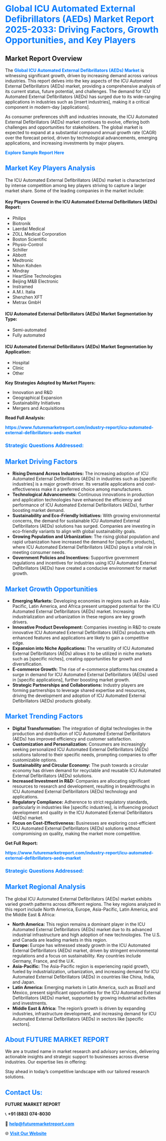 <h1 style="color: #007BFF;">Global ICU Automated External Defibrillators (AEDs) Market Report 2025-2033: Driving Factors, Growth Opportunities, and Key Players</h1>

<section id="overview">
<h2>Market Report Overview</h2>
<p>The <a href="https://www.futuremarketreport.com/industry-report/icu-automated-external-defibrillators-aeds-market" style="color: #007BFF; text-decoration: none;"><strong>Global ICU Automated External Defibrillators (AEDs) Market</strong></a> is witnessing significant growth, driven by increasing demand across various industries. This report delves into the key aspects of the ICU Automated External Defibrillators (AEDs) market, providing a comprehensive analysis of its current status, future potential, and challenges. The demand for ICU Automated External Defibrillators (AEDs) has surged due to its wide-ranging applications in industries such as [insert industries], making it a critical component in modern-day [applications].</p>
<p>As consumer preferences shift and industries innovate, the ICU Automated External Defibrillators (AEDs) market continues to evolve, offering both challenges and opportunities for stakeholders. The global market is expected to expand at a substantial compound annual growth rate (CAGR) over the forecast period, driven by technological advancements, emerging applications, and increasing investments by major players.</p>
</section>

<section id="overview">
<p><a href="https://www.futuremarketreport.com/request-sample/reportId=64428" style="color: #007BFF; text-decoration: none;"><strong>Explore Sample Report Here</strong></a></p>
</section>

<section id="key-players">
<h2 style="color: #007BFF;">Market Key Players Analysis</h2>
<p>The ICU Automated External Defibrillators (AEDs) market is characterized by intense competition among key players striving to capture a larger market share. Some of the leading companies in the market include:</p>
<h4>Key Players Covered in the ICU Automated External Defibrillators (AEDs) Report:</h4>
<ul><li>Philips</li><li>Biotronik</li><li>Laerdal Medical</li><li>ZOLL Medical Corporation</li><li>Boston Scientific</li><li>Physio-Control</li><li>Schiller</li><li>Abbott</li><li>Medtronic</li><li>Nihon Kohden</li><li>Mindray</li><li>HeartSine Technologies</li><li>Beijing M&amp;B Electronic</li><li>Instramed</li><li>A.M.I. Italia</li><li>Shenzhen XFT</li><li>Metrax GmbH</li></ul>
<h4>ICU Automated External Defibrillators (AEDs) Market Segmentation by Type:</h4>
<ul><li>Semi-automated</li><li>Fully automated</li></ul>

<h4>ICU Automated External Defibrillators (AEDs) Market Segmentation by Application:</h4>
<ul><li>Hospital</li><li>Clinic</li><li>Other</li></ul>
<p><strong>Key Strategies Adopted by Market Players:</strong></p>
<ul>
<li>Innovation and R&D</li>
<li>Geographical Expansion</li>
<li>Sustainability Initiatives</li>
<li>Mergers and Acquisitions</li>
</ul>
</section>

<section>
<p><strong>Read Full Analysis: </strong></p><a href="https://www.futuremarketreport.com/industry-report/icu-automated-external-defibrillators-aeds-market" style="color: #007BFF; text-decoration: none;"><strong>https://www.futuremarketreport.com/industry-report/icu-automated-external-defibrillators-aeds-market</strong></a>
<h3 style="color: #007BFF;">Strategic Questions Addressed:</h3>
</section>

<section id="driving-factors">
<h2 style="color: #007BFF;">Market Driving Factors</h2>
<ul>
<li><strong>Rising Demand Across Industries:</strong> The increasing adoption of ICU Automated External Defibrillators (AEDs) in industries such as [specific industries] is a major growth driver. Its versatile applications and cost-effectiveness make it a preferred choice among manufacturers.</li>
<li><strong>Technological Advancements:</strong> Continuous innovations in production and application technologies have enhanced the efficiency and performance of ICU Automated External Defibrillators (AEDs), further boosting market demand.</li>
<li><strong>Sustainability and Eco-Friendly Initiatives:</strong> With growing environmental concerns, the demand for sustainable ICU Automated External Defibrillators (AEDs) solutions has surged. Companies are investing in eco-friendly variants to align with global sustainability goals.</li>
<li><strong>Growing Population and Urbanization:</strong> The rising global population and rapid urbanization have increased the demand for [specific products], where ICU Automated External Defibrillators (AEDs) plays a vital role in meeting consumer needs.</li>
<li><strong>Government Policies and Incentives:</strong> Supportive government regulations and incentives for industries using ICU Automated External Defibrillators (AEDs) have created a conducive environment for market growth.</li>
</ul>
</section>

<section id="growth-opportunities">
<h2 style="color: #007BFF;">Market Growth Opportunities</h2>
<ul>
<li><strong>Emerging Markets:</strong> Developing economies in regions such as Asia-Pacific, Latin America, and Africa present untapped potential for the ICU Automated External Defibrillators (AEDs) market. Increasing industrialization and urbanization in these regions are key growth drivers.</li>
<li><strong>Innovative Product Development:</strong> Companies investing in R&D to create innovative ICU Automated External Defibrillators (AEDs) products with enhanced features and applications are likely to gain a competitive edge.</li>
<li><strong>Expansion into Niche Applications:</strong> The versatility of ICU Automated External Defibrillators (AEDs) allows it to be utilized in niche markets such as [specific niches], creating opportunities for growth and diversification.</li>
<li><strong>E-commerce Growth:</strong> The rise of e-commerce platforms has created a surge in demand for ICU Automated External Defibrillators (AEDs) used in [specific applications], further boosting market growth.</li>
<li><strong>Strategic Partnerships and Collaborations:</strong> Industry players are forming partnerships to leverage shared expertise and resources, driving the development and adoption of ICU Automated External Defibrillators (AEDs) products globally.</li>
</ul>
</section>

<section id="trending-factors">
<h2 style="color: #007BFF;">Market Trending Factors</h2>
<ul>
<li><strong>Digital Transformation:</strong> The integration of digital technologies in the production and distribution of ICU Automated External Defibrillators (AEDs) has improved efficiency and customer satisfaction.</li>
<li><strong>Customization and Personalization:</strong> Consumers are increasingly seeking personalized ICU Automated External Defibrillators (AEDs) solutions tailored to their specific needs, prompting companies to offer customizable options.</li>
<li><strong>Sustainability and Circular Economy:</strong> The push towards a circular economy has driven demand for recyclable and reusable ICU Automated External Defibrillators (AEDs) solutions.</li>
<li><strong>Increased Investment in R&D:</strong> Companies are allocating significant resources to research and development, resulting in breakthroughs in ICU Automated External Defibrillators (AEDs) technology and applications.</li>
<li><strong>Regulatory Compliance:</strong> Adherence to strict regulatory standards, particularly in industries like [specific industries], is influencing product development and quality in the ICU Automated External Defibrillators (AEDs) market.</li>
<li><strong>Focus on Cost-Effectiveness:</strong> Businesses are exploring cost-efficient ICU Automated External Defibrillators (AEDs) solutions without compromising on quality, making the market more competitive.</li>
</ul>
</section>

<section>
<p><strong>Get Full Report: </strong></p><a href="https://www.futuremarketreport.com/industry-report/icu-automated-external-defibrillators-aeds-market" style="color: #007BFF; text-decoration: none;"><strong>https://www.futuremarketreport.com/industry-report/icu-automated-external-defibrillators-aeds-market</strong></a>
<h3 style="color: #007BFF;">Strategic Questions Addressed:</h3>
</section>


<section id="regional-analysis">
<h2 style="color: #007BFF;">Market Regional Analysis</h2>
<p>The global ICU Automated External Defibrillators (AEDs) market exhibits varied growth patterns across different regions. The key regions analyzed in this report include North America, Europe, Asia-Pacific, Latin America, and the Middle East & Africa:</p>
<ul>
<li><strong>North America:</strong> This region remains a dominant player in the ICU Automated External Defibrillators (AEDs) market due to its advanced industrial infrastructure and high adoption of new technologies. The U.S. and Canada are leading markets in this region.</li>
<li><strong>Europe:</strong> Europe has witnessed steady growth in the ICU Automated External Defibrillators (AEDs) market, driven by stringent environmental regulations and a focus on sustainability. Key countries include Germany, France, and the U.K.</li>
<li><strong>Asia-Pacific:</strong> The Asia-Pacific region is experiencing rapid growth, fueled by industrialization, urbanization, and increasing demand for ICU Automated External Defibrillators (AEDs) in countries like China, India, and Japan.</li>
<li><strong>Latin America:</strong> Emerging markets in Latin America, such as Brazil and Mexico, present significant opportunities for the ICU Automated External Defibrillators (AEDs) market, supported by growing industrial activities and investments.</li>
<li><strong>Middle East & Africa:</strong> The region’s growth is driven by expanding industries, infrastructure development, and increasing demand for ICU Automated External Defibrillators (AEDs) in sectors like [specific sectors].</li>
</ul>
</section>

<footer>
<h2 style="color: #007BFF;">About FUTURE MARKET REPORT</h2>
<p>We are a trusted name in market research and advisory services, delivering actionable insights and strategic support to businesses across diverse industries. Our expertise lies in offering:</p>

<p>Stay ahead in today’s competitive landscape with our tailored research solutions.</p>

<h2 style="color: #007BFF;">Contact Us:</h2>
<p><strong>FUTURE MARKET REPORT</strong></p>
<p>📞 <strong>+91 (883) 074-8030</strong></p>
<p>📧 <strong><a href="mailto:help@futuremarketreport.com" style="color: #007BFF;">help@futuremarketreport.com</a></strong></p>
<p>🌐 <strong><a href="https://www.futuremarketreport.com/" style="color: #007BFF;">Visit Our Website</a></strong></p>
</footer>